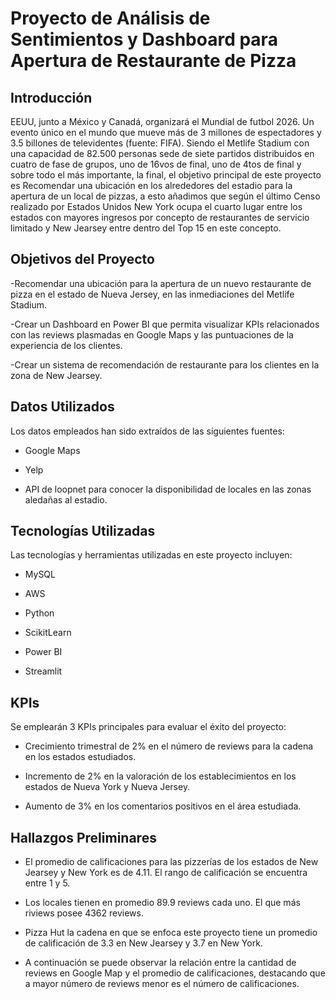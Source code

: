 # Proyecto de Análisis de Sentimientos y Dashboard para Apertura de Restaurante de Pizza

## Introducción

EEUU, junto a México y Canadá, organizará el Mundial de futbol 2026. Un evento único en el mundo que mueve más de 3 millones de espectadores y 3.5 billones de televidentes (fuente: FIFA). Siendo el Metlife Stadium con una capacidad de 82.500 personas sede de siete partidos distribuidos en cuatro de fase de grupos, uno de 16vos de final, uno de 4tos de final y sobre todo el más importante, la final, el objetivo principal de este proyecto es Recomendar una ubicación en los alrededores del estadio para la apertura de un local de pizzas, a esto añadimos que según el último Censo realizado por Estados Unidos New York ocupa el cuarto lugar entre los estados con mayores ingresos por concepto de restaurantes de servicio limitado y New Jearsey entre dentro del Top 15 en este concepto.

## Objetivos del Proyecto

-Recomendar una ubicación para la apertura de un nuevo restaurante de pizza en el estado de Nueva Jersey, en las inmediaciones del Metlife Stadium.

-Crear un Dashboard en Power BI que permita visualizar KPIs relacionados con las reviews plasmadas en Google Maps y las puntuaciones de la experiencia de los clientes.

-Crear un sistema de recomendación de restaurante para los clientes en la zona de New Jearsey.

## Datos Utilizados

Los datos empleados han sido extraídos de las siguientes fuentes:

- Google Maps

- Yelp

- API de loopnet para conocer la disponibilidad de locales en las zonas aledañas al estadio.

## Tecnologías Utilizadas

Las tecnologías y herramientas utilizadas en este proyecto incluyen:

- MySQL

- AWS

- Python

- ScikitLearn

- Power BI

- Streamlit

## KPIs

Se emplearán 3 KPIs principales para evaluar el éxito del proyecto:

- Crecimiento trimestral de 2% en el número de reviews para la cadena en los estados estudiados.

- Incremento de 2% en la valoración de los establecimientos en los estados de Nueva York y Nueva Jersey.

- Aumento de 3% en los comentarios positivos en el área estudiada.

## Hallazgos Preliminares

- El promedio de calificaciones para las pizzerías de los estados de New Jearsey y New York es de 4.11. El rango de calificación se encuentra entre 1 y 5.

- Los locales tienen en promedio 89.9 reviews cada uno. El que más riviews posee 4362 reviews.

- Pizza Hut la cadena en que se enfoca este proyecto tiene un promedio de calificación de 3.3 en New Jearsey y 3.7 en New York.

- A continuación se puede observar la relación entre la cantidad de reviews en Google Map y el promedio de calificaciones, destacando que a mayor número de reviews menor es el número de calificaciones.
